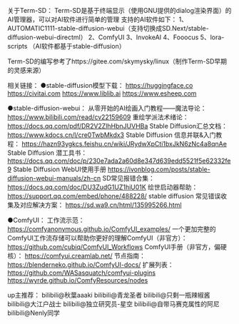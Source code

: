 关于Term-SD：
Term-SD是基于终端显示（使用GNU提供的dialog渲染界面）的AI管理器，可以对AI软件进行简单的管理
支持的AI软件如下：
1、AUTOMATIC1111-stable-diffusion-webui（支持切换成SD.Next/stable-diffusion-webui-directml）
2、ComfyUI
3、InvokeAI
4、Fooocus
5、lora-scripts
（AI软件都基于stable-diffusion）


Term-SD的编写参考了https://gitee.com/skymysky/linux（制作Term-SD早期的灵感来源）


相关链接：
●stable-diffusion模型下载： 
https://huggingface.co 
https://civitai.com 
https://www.liblib.ai 
https://www.esheep.com 
 
●stable-diffusion-webui：
从零开始的AI绘画入门教程——魔法导论：
https://www.bilibili.com/read/cv22159609
重绘学派法术绪论：
https://docs.qq.com/pdf/DR2V2ZlhHbnJUVHBa
Stable Diffusion汇总文档：
https://www.kdocs.cn/l/cre0TwbMkdx3
Stable Diffusion 信息并联&入门教程：
https://hazn93ygkcs.feishu.cn/wiki/JRydwXpCti1bxJkN6zNc4a8qnAe
Stable Diffusion 潜工具书：
https://docs.qq.com/doc/p/230e7ada2a60d8e347d639edd5521f5e62332fe9
Stable Diffusion WebUI使用手册
https://ivonblog.com/posts/stable-diffusion-webui-manuals/zh-cn
SD常见报错合集：
https://docs.qq.com/doc/DU3ZudG1UZ1hiU01K
绘世启动器帮助：
https://support.qq.com/embed/phone/488228/
stable diffusion 常见错误收集及对应解决方案：
https://sd.wa9.cn/html/135995266.html

●ComfyUI：
工作流示范：
https://comfyanonymous.github.io/ComfyUI_examples/
一个更加完整的ComfyUI工作流存储可以帮助你更好的理解ComfyUI（非官方）：
https://github.com/cubiq/ComfyUI_Workflows
ComfyUI手册（非官方，偏硬核）：
https://comfyui.creamlab.net/
节点指南：
https://blenderneko.github.io/ComfyUI-docs/
扩展列表：
https://github.com/WASasquatch/comfyui-plugins
https://wyrde.github.io/ComfyResources/nodes


up主推荐：
bilibili@秋葉aaaki
bilibili@青龙圣者
bilibili@只剩一瓶辣椒酱
bilibili@大江户战士
bilibili@独立研究员-星空
bilibili@自带马赛克属性的阿尼
bilibili@Nenly同学
